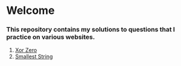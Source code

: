 # Welcome

### This repository contains my solutions to questions that I practice on various websites.

1. [Xor Zero](Xor%20Zero/README.md)
2. [Smallest String](Smallest%20string/)